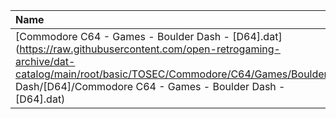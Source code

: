|Name|Size|
|:---|---:|
|[Commodore C64 - Games - Boulder Dash - [D64].dat](https://raw.githubusercontent.com/open-retrogaming-archive/dat-catalog/main/root/basic/TOSEC/Commodore/C64/Games/Boulder Dash/[D64]/Commodore C64 - Games - Boulder Dash - [D64].dat)|1135175|
